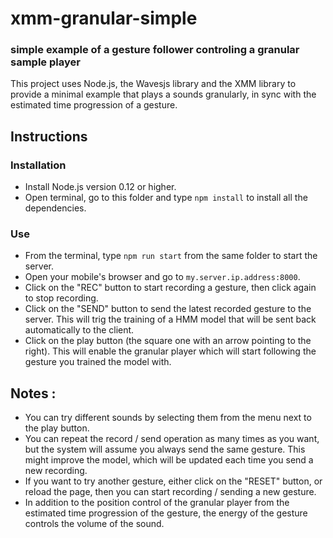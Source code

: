 # xmm-granular-simple

### simple example of a gesture follower controling a granular sample player

This project uses Node.js, the Wavesjs library and the XMM library to provide a
minimal example that plays a sounds granularly, in sync with the estimated
time progression of a gesture.

## Instructions 

### Installation

- Install Node.js version 0.12 or higher.
- Open terminal, go to this folder and type `npm install` to install all the
dependencies.

### Use

- From the terminal, type `npm run start` from the same folder to start the
server.
- Open your mobile's browser and go to `my.server.ip.address:8000`.
- Click on the "REC" button to start recording a gesture, then click again to
stop recording.
- Click on the "SEND" button to send the latest recorded gesture to the server.
This will trig the training of a HMM model that will be sent back automatically
to the client.
- Click on the play button (the square one with an arrow pointing to the right).
This will enable the granular player which will start following the gesture you
trained the model with.

## Notes :

- You can try different sounds by selecting them from the menu next to the play
button.
- You can repeat the record / send operation as many times as you want, but 
the system will assume you always send the same gesture. This might improve the
model, which will be updated each time you send a new recording.
- If you want to try another gesture, either click on the "RESET" button, or
reload the page, then you can start recording / sending a new gesture.
- In addition to the position control of the granular player from the estimated
time progression of the gesture, the energy of the gesture controls the volume
of the sound.